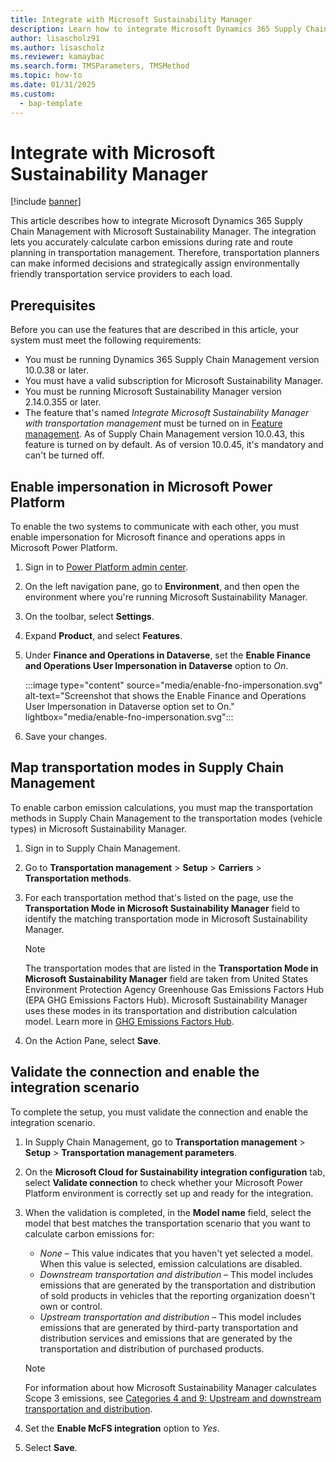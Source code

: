 ```yaml
---
title: Integrate with Microsoft Sustainability Manager
description: Learn how to integrate Microsoft Dynamics 365 Supply Chain Management with Microsoft Sustainability Manager, including prerequisites.
author: lisascholz91
ms.author: lisascholz
ms.reviewer: kamaybac
ms.search.form: TMSParameters, TMSMethod
ms.topic: how-to
ms.date: 01/31/2025
ms.custom: 
  - bap-template
---
```


# Integrate with Microsoft Sustainability Manager

[!include [banner](../includes/banner.md)]

This article describes how to integrate Microsoft Dynamics 365 Supply Chain Management with Microsoft Sustainability Manager. The integration lets you accurately calculate carbon emissions during rate and route planning in transportation management. Therefore, transportation planners can make informed decisions and strategically assign environmentally friendly transportation service providers to each load.

## Prerequisites

Before you can use the features that are described in this article, your system must meet the following requirements:

- You must be running Dynamics 365 Supply Chain Management version 10.0.38 or later.
- You must have a valid subscription for Microsoft Sustainability Manager.
- You must be running Microsoft Sustainability Manager version 2.14.0.355 or later.
- The feature that's named *Integrate Microsoft Sustainability Manager with transportation management* must be turned on in [Feature management](../../fin-ops-core/fin-ops/get-started/feature-management/feature-management-overview.md). As of Supply Chain Management version 10.0.43, this feature is turned on by default. As of version 10.0.45, it's mandatory and can't be turned off.


## Enable impersonation in Microsoft Power Platform

To enable the two systems to communicate with each other, you must enable impersonation for Microsoft finance and operations apps in Microsoft Power Platform.

1. Sign in to [Power Platform admin center](https://admin.powerplatform.microsoft.com/).
1. On the left navigation pane, go to **Environment**, and then open the environment where you're running Microsoft Sustainability Manager.
1. On the toolbar, select **Settings**.
1. Expand **Product**, and select **Features**.
1. Under **Finance and Operations in Dataverse**, set the **Enable Finance and Operations User Impersonation in Dataverse** option to *On*.

    :::image type="content" source="media/enable-fno-impersonation.svg" alt-text="Screenshot that shows the Enable Finance and Operations User Impersonation in Dataverse option set to On." lightbox="media/enable-fno-impersonation.svg":::

1. Save your changes.

## Map transportation modes in Supply Chain Management

To enable carbon emission calculations, you must map the transportation methods in Supply Chain Management to the transportation modes (vehicle types) in Microsoft Sustainability Manager.

1. Sign in to Supply Chain Management.
1. Go to **Transportation management** \> **Setup** \> **Carriers** \> **Transportation methods**.
1. For each transportation method that's listed on the page, use the **Transportation Mode in Microsoft Sustainability Manager** field to identify the matching transportation mode in Microsoft Sustainability Manager.

    > [!NOTE]
    > The transportation modes that are listed in the **Transportation Mode in Microsoft Sustainability Manager** field are taken from United States Environment Protection Agency Greenhouse Gas Emissions Factors Hub (EPA GHG Emissions Factors Hub). Microsoft Sustainability Manager uses these modes in its transportation and distribution calculation model. Learn more in [GHG Emissions Factors Hub](https://www.epa.gov/climateleadership/ghg-emission-factors-hub).

1. On the Action Pane, select **Save**.

## Validate the connection and enable the integration scenario

To complete the setup, you must validate the connection and enable the integration scenario.

1. In Supply Chain Management, go to **Transportation management** \> **Setup** \> **Transportation management parameters**.
1. On the **Microsoft Cloud for Sustainability integration configuration** tab, select **Validate connection** to check whether your Microsoft Power Platform environment is correctly set up and ready for the integration.
1. When the validation is completed, in the **Model name** field, select the model that best matches the transportation scenario that you want to calculate carbon emissions for:

    - *None* – This value indicates that you haven't yet selected a model. When this value is selected, emission calculations are disabled.
    - *Downstream transportation and distribution* – This model includes emissions that are generated by the transportation and distribution of sold products in vehicles that the reporting organization doesn't own or control.
    - *Upstream transportation and distribution* – This model includes emissions that are generated by third-party transportation and distribution services and emissions that are generated by the transportation and distribution of purchased products.

    > [!NOTE]
    > For information about how Microsoft Sustainability Manager calculates Scope 3 emissions, see [Categories 4 and 9: Upstream and downstream transportation and distribution](/industry/sustainability/calculate-scope3#categories-4-and-9-upstream-and-downstream-transportation-and-distribution#categories-4-and-9-upstream-and-downstream-transportation-and-distribution).

1. Set the **Enable McFS integration** option to *Yes*.
1. Select **Save**.
